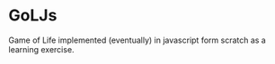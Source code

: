 GoLJs
=====

Game of Life implemented (eventually) in javascript form scratch as a learning exercise.
